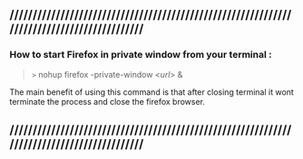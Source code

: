 
## //////////////////////////////////////////////////////////////////////////////////////////

### How to start Firefox in private window from your terminal : 

> `>` nohup firefox -private-window <*url*> &

The main benefit of using this command is that after closing terminal it wont terminate the process and close the firefox browser.  

## //////////////////////////////////////////////////////////////////////////////////////////
